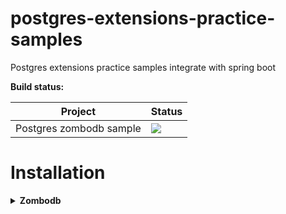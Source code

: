 # postgres-extensions-practice-samples
Postgres extensions practice samples integrate with spring boot

**Build status:**

| Project | Status |
| --- | --- |
| Postgres zombodb sample | ![](https://travis-ci.com/uuhnaut69/postgres-extensions-practice-samples.svg?branch=master) |

# Installation

<details>
  <summary><b>Zombodb</b></summary>
  
  <p>
Zombodb brings powerful text-search and analytics features to Postgres by using Elasticsearch as an index type. Its comprehensive query language and SQL functions enable new and creative ways to query your relational data.
  </p>
  
  <p>
    
  - Clone zombodb from source https://github.com/zombodb/zombodb.git

  - Using terminal go to clone folder

  - Config pg_config must be in your $PATH and be the binary for your target Postgres installation. Examples:
  
  ``` bash
  
  export PATH="$PATH:/Applications/Postgres.app/Contents/Versions/10/bin"
  ```
  
  - Make install 
  
  ``` bash
  
  make clean install
  
  ```
  
  - Go to directory /Users/uuhnaut/Library/Application\ Support/Postgres/var-10/ and add this to postgresql.conf && restart postgres
  
  ``` bash
  
  zdb.default_elasticsearch_url = 'http://localhost:9200/'
  ```
  
  - Init db in this example following offical github of zombodb https://github.com/zombodb/zombodb/blob/master/TUTORIAL.md
  </p>
</details>
